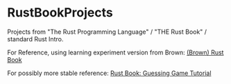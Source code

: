 # RustBookProjects
Projects from "The Rust Programming Language" / "THE Rust Book" / standard Rust Intro.




For Reference, using learning experiment version from Brown: [(Brown) Rust Book](https://rust-book.cs.brown.edu/experiment-intro.html)

For possibly more stable reference: [Rust Book: Guessing Game Tutorial](https://doc.rust-lang.org/book/title-page.html)


